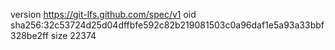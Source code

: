 version https://git-lfs.github.com/spec/v1
oid sha256:32c53724d25d04dffbfe592c82b219081503c0a96daf1e5a93a33bbf328be2ff
size 22374
